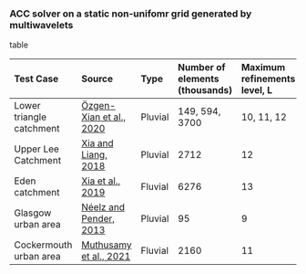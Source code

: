 ### ACC solver on a static non-unifomr grid generated by multiwavelets


table

   | Test Case | Source | Type | Number of elements (thousands) | Maximum refinements level, L | Resolution, R (m) | Simulation time |
   | :---         | :---      | :---       | :---         | :---      | :--- |  :--- | 
   | Lower triangle catchment   | [Özgen-Xian et al., 2020](https://iwaponline.com/jh/article/22/5/1059/73853/Wavelet-based-local-mesh-refinement-for-rainfall)              | Pluvial    | 149, 594, 3700 | 10, 11, 12 | 10, 5, 2 | 72 |
   | Upper Lee Catchment   | [Xia and Liang, 2018](https://www.sciencedirect.com/science/article/pii/S0309170818302124#:~:text=A%20new%20implicit%20scheme%20is,in%20the%20shallow%20water%20equations.&text=The%20new%20scheme%20can%20relax%20flow%20velocities%20towards%20the%20correct%20equilibrium%20state.&text=The%20new%20scheme%20is%20numerically,for%20simulating%20very%20shallow%20flows.)              | Pluvial    | 2712 | 12 | 20 | 120 |
   | Eden catchment  | [Xia et al., 2019](https://www.sciencedirect.com/science/article/pii/S030917081930243X) | Fluvial    | 6276 | 13 | 20 | 132 |
   | Glasgow urban area | [Néelz and Pender, 2013](https://consult.environment-agency.gov.uk/engagement/bostonbarriertwao/results/appendix-6---neelz--s.---pender--g.--2013--benchmarking-the-latest-generation-of-2d-hydraulic-modelling-packages.-bristol_environment-agency.pdf) | Pluvial    | 95 | 9 | 2 | 5 |
   | Cockermouth urban area  | [Muthusamy et al., 2021](https://www.sciencedirect.com/science/article/pii/S0022169421001359) | Fluvial    | 2160 | 11 | 1 | 144 |
